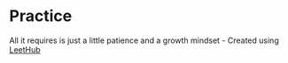 # Practice
All it requires is just a little patience and a growth mindset - Created using [LeetHub](https://github.com/QasimWani/LeetHub)
